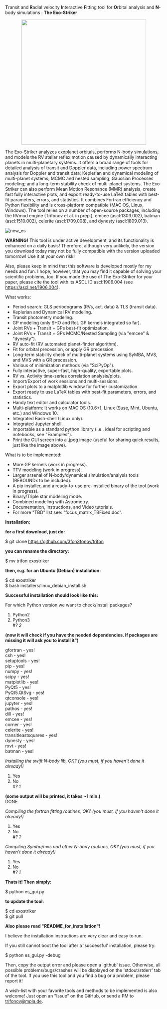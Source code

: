 
**T**ransit and **R**adial velocity **I**nteractive **F**itting tool for **O**rbital analysis and **N**-body simulations : **The Exo-Striker** 

<p align="center">
  <img width="400" src="https://github.com/3fon3fonov/trifon/blob/master/lib/UI/33_striker.png">
</p>
 
The Exo-Striker analyzes exoplanet orbitals, performs N-body simulations, and models the RV stellar reflex motion caused by dynamically interacting planets in multi-planetary systems. It offers a broad range of tools for detailed analysis of transit and Doppler data, including power spectrum analysis for Doppler and transit data; Keplerian and dynamical modeling of multi-planet systems; MCMC and nested sampling; Gaussian Processes modeling; and a long-term stability check of multi-planet systems. The Exo-Striker can also perform Mean Motion Resonance (MMR) analysis, create fast fully interactive plots, and export ready-to-use LaTeX tables with best-fit parameters, errors, and statistics. It combines Fortran efficiency and Python flexibility and is cross-platform compatible (MAC OS, Linux, Windows). The tool relies on a number of open-source packages, including the RVmod engine (Trifonov et al. in prep.), emcee (ascl:1303.002), batman (ascl:1510.002), celerite (ascl:1709.008), and dynesty (ascl:1809.013).

![new_es](https://user-images.githubusercontent.com/44244057/68542130-4f1edb00-03a9-11ea-8630-2f1c07d660a9.png)


**WARNING!** This tool is under active development, and its functionality is enhanced on a daily basis! Therefore, although very unlikely, the version you download today may not be fully compatible with the version uploaded tomorrow! Use it at your own risk!

Also, please keep in mind that this software is developed mostly for my needs and fun. I hope, however, that you may find it capable of solving your scientific problems, too. If you made the use of The Exo-Striker for your paper, please cite the tool with its ASCL ID ascl:1906.004 (see https://ascl.net/1906.004).
 

What works:

* Period search: GLS periodograms (RVs, act. data) & TLS (transit data).
* Keplerian and Dynamical RV modeling. 
* Transit photometry modeling.
* GP modeling (only SHO and Rot. GP kernels integrated so far).
* Joint RVs + Transit + GPs best-fit optimization.
* Joint RVs + Transit + GPs MCMC/Nested Sampling (via "emcee" & "dynesty").
* RV auto-fit (RV automated planet-finder algorithm).
* Fit for orbital precession, or apply GR precession. 
* Long-term stability check of multi-planet systems using SyMBA, MVS, and MVS with a GR precession.
* Various of minimization methods (via "SciPyOp").
* Fully interactive, super-fast, high-quality, exportable plots.
* RV vs. Activity time-series correlation analysis/plots.
* Import/Export of work sessions and multi-sessions. 
* Export plots to a matplotlib window for further customization.
* Export ready to use LaTeX tables with best-fit parameters, errors, and statistics. 
* Handy text editor and calculator tools.
* Multi-platform: It works on MAC OS (10.6+), Linux (Suse, Mint, Ubuntu, etc.) and Windows 10.
* Integrated Bash-shell (Linux only).
* Integrated Jupyter shell.
* Importable as a standard python library (i.e., ideal for scripting and notebooks, see "Examples").
* Print the GUI screen into a .jpeg image (useful for sharing quick results, just like the image above).

What is to be implemented:

* More GP kernels (work in progress). 
* TTV modeling (work in progress).
* Larger arsenal of N-body/dynamical simulation/analysis tools (REBOUNDx to be included). 
* A pip installer, and a ready-to-use pre-installed binary of the tool (work in progress). 
* Binary/Triple star modeling mode.
* Combined modeling with Astrometry.
* Documentation, Instructions, and Video tutorials.
* For more "TBD" list see: "focus_matrix_TBFixed.doc".


**Installation:**


**for a first download, just do:**

$ git clone https://github.com/3fon3fonov/trifon

**you can rename the directory:**

$ mv trifon exostriker

**then, e.g. for an Ubuntu (Debian) installation:**

$ cd exostriker  
$ bash installers/linux_debian_install.sh  

**Successful installation should look like this:**

For which Python version we want to check/install packages?  
1) Python2  
2) Python3  
*#? 2*  

**(now it will check if you have the needed dependencies. If packages are missing it will ask you to install it")**

gfortran - yes!  
csh - yes!  
setuptools - yes!  
pip - yes!  
numpy - yes!  
scipy - yes!  
matplotlib - yes!  
PyQt5 - yes!  
PyQt5.QtSvg - yes!   
qtconsole - yes!   
jupyter - yes!   
pathos - yes!  
dill - yes!  
emcee - yes!  
corner - yes!  
celerite - yes!  
transitleastsquares - yes!  
dynesty - yes!  
rxvt - yes!  
batman - yes!   

*Installing the swift N-body lib, OK?  (you must, if you haven't done it already!)*
  
1) Yes  
2) No   
*#? 1*  

**(some output will be printed, it takes ~1 min.)**  
DONE
 

*Compiling the fortran fitting routines, OK? (you must, if you haven't done it already!)*
 
1) Yes  
2) No   
*#? 1*  
 
*Compiling Symba/mvs and other N-body routines, OK? (you must, if you haven't done it already!)*
 
1) Yes  
2) No   
*#? 1*   

**Thats it! Then simply:**

$ python es_gui.py

**to update the tool:**

$ cd exostriker  
$ git pull  



**Also please read "README_for_installation"!**

I believe the installation instructions are very clear and easy to run.

If you still cannot boot the tool after a 'successful' installation, please try:

$ python es_gui.py -debug 

Then, copy the output error and please open a 'github' issue. Otherwise, all possible problems/bugs/crashes will be displayed on the 
'stdout/stderr' tab of the tool. If you use this tool and you find a bug or a problem, please report it!

A wish-list with your favorite tools and methods to be implemented is also welcome!
Just open an "Issue" on the GitHub, or send a PM to trifonov@mpia.de.
